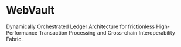 # WebVault
Dynamically Orchestrated Ledger Architecture for frictionless High-Performance Transaction Processing and Cross-chain Interoperability Fabric.
